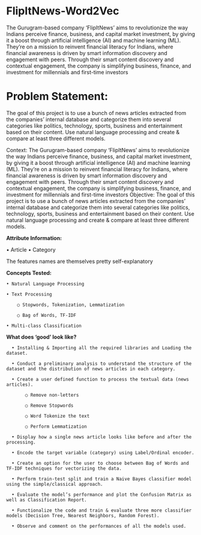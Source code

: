 # FlipItNews-Word2Vec
The Gurugram-based company ‘FlipItNews’ aims to revolutionize the way Indians perceive finance, business, and capital market investment, by giving it a boost through artificial intelligence (AI) and machine learning (ML). They’re on a mission to reinvent financial literacy for Indians, where financial awareness is driven by smart information discovery and engagement with peers. Through their smart content discovery and contextual engagement, the company is simplifying business, finance, and investment for millennials and first-time investors

# Problem Statement:

The goal of this project is to use a bunch of news articles extracted from the companies’ internal database and categorize them into several categories like politics, technology, sports, business and entertainment based on their content. Use natural language processing and create & compare at least three different models.

Context:
The Gurugram-based company ‘FlipItNews’ aims to revolutionize the way Indians perceive finance, business, and capital market investment, by giving it a boost through artificial intelligence (AI) and machine learning (ML). They’re on a mission to reinvent financial literacy for Indians, where financial awareness is driven by smart information discovery and engagement with peers. Through their smart content discovery and contextual engagement, the company is simplifying business, finance, and investment for millennials and first-time investors
Objective:
The goal of this project is to use a bunch of news articles extracted from the companies’ internal database and categorize them into several categories like politics, technology, sports, business and entertainment based on their content. Use natural language processing and create & compare at least three different models.



**Attribute Information:**
		
  • Article
  • Category
  
The features names are themselves pretty self-explanatory


**Concepts Tested:**

	• Natural Language Processing
 
	• Text Processing
	
   		○ Stopwords, Tokenization, Lemmatization
		
  		○ Bag of Words, TF-IDF
	
 	• Multi-class Classification
**What does ‘good’ look like?**
		
	  • Installing & Importing all the required libraries and Loading the dataset.
	
	  • Conduct a preliminary analysis to understand the structure of the dataset and the distribution of news articles in each category.
	
	  • Create a user defined function to process the textual data (news articles).
	
		   ○ Remove non-letters
		
		   ○ Remove Stopwords
		
		   ○ Word Tokenize the text
		
		   ○ Perform Lemmatization
		
	  • Display how a single news article looks like before and after the processing.
	
	  • Encode the target variable (category) using Label/Ordinal encoder.
	
	  • Create an option for the user to choose between Bag of Words and TF-IDF techniques for vectorizing the data.
	
	  • Perform train-test split and train a Naive Bayes classifier model using the simple/classical approach.
	
	  • Evaluate the model’s performance and plot the Confusion Matrix as well as Classification Report.
	
	  • Functionalize the code and train & evaluate three more classifier models (Decision Tree, Nearest Neighbors, Random Forest).
	
	  • Observe and comment on the performances of all the models used.

